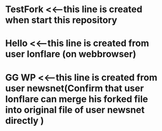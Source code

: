 # TestFork <<--this line is created when start this repository
# Hello <<--this line is created from user Ionflare (on webbrowser)
# GG WP <<--this line is created from user newsnet(Confirm that user Ionflare can merge his forked file into original file of user newsnet directly ) 
